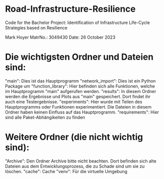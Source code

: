 # Road-Infrastructure-Resilience

Code for the Bachelor Project: Identification of Infrastructure Life-Cycle Strategies based on Resilience

Mark Hoyer
MatrNo.: 3049430
Date: 26 October 2023


# Die wichtigsten Ordner und Dateien sind:

"main":                 Dies ist das Hauptprogramm
"network_import":       Dies ist ein Python Package um 
"function_library":     Hier befinden sich alle Funktionen, welche im Hauptprogramm "main" aufgerufen werden.
"results":              In diesem Ordner werden die Ergebnisse und Plots aus "main" gespeichert. Dort findet ihr 
                        auch eine Testergebnisse.
"experiments":          Hier wurde mit Teilen des Hauptprogramms oder Funktionen experimentiert. Die Dateien in 
                        diesem Ordner 
                        haben keinen Einfluss auf das Hauptprogramm.
"requirements":         Hier sind alle Paket-Abhängikeiten zu finden

# Weitere Ordner (die nicht wichtig sind):

"Archive": Den Ordner Archive bitte nicht beachten. Dort befinden sich alte Dateien aus dem Entwicklungsprozess, die zu Schade sind um sie zu löschen.
"cache": Cache
"venv": Für die virtuelle Umgebung

